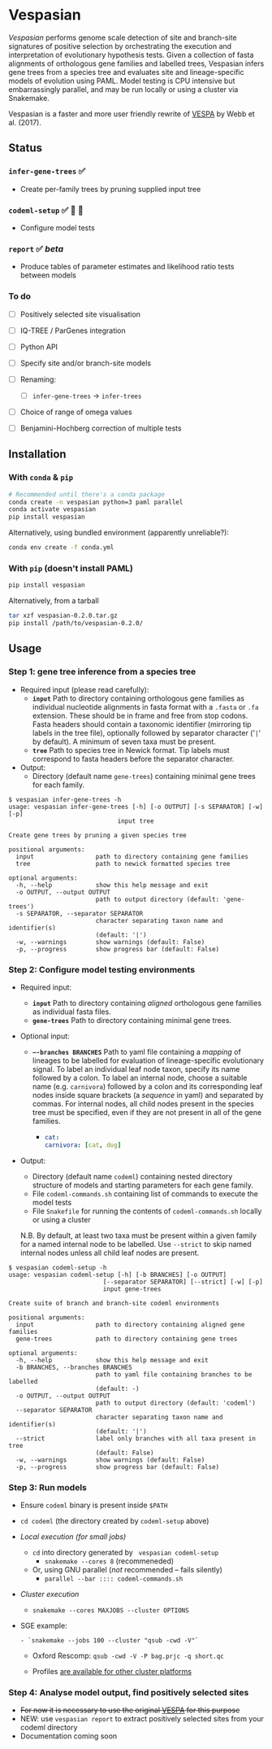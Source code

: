 # Vespasian

*Vespasian* performs genome scale detection of site and branch-site signatures of positive selection by orchestrating the execution and interpretation of evolutionary hypothesis tests. Given a collection of fasta alignments of orthologous gene families and labelled trees, Vespasian infers gene trees from a species tree and evaluates site and lineage-specific models of evolution using PAML. Model testing is CPU intensive but embarrassingly parallel, and may be run locally or using a cluster via Snakemake.

Vespasian is a faster and more user friendly rewrite of [VESPA](https://peerj.com/articles/cs-118/) by Webb et al. (2017).



## Status

### `infer-gene-trees` ✅

- Create per-family trees by pruning supplied input tree

### `codeml-setup` ✅ 🧵 🐍

- Configure model tests

### `report` ✅ *beta*

- Produce tables of parameter estimates and likelihood ratio tests between models



### To do

- [ ] Positively selected site visualisation
- [ ] IQ-TREE / ParGenes integration
- [ ] Python API
- [ ] Specify site and/or branch-site models
- [ ] Renaming:
  - [ ] `infer-gene-trees` -> `infer-trees`
- [ ] Choice of range of omega values
- [ ] Benjamini-Hochberg correction of multiple tests



## Installation

### With `conda` & `pip`

```bash
# Recommended until there's a conda package
conda create -n vespasian python=3 paml parallel
conda activate vespasian
pip install vespasian
```

Alternatively, using bundled environment (apparently unreliable?):
```bash
conda env create -f conda.yml
```
### With `pip` (doesn't install PAML)

```bash
pip install vespasian
```

Alternatively, from a tarball 

```bash
tar xzf vespasian-0.2.0.tar.gz
pip install /path/to/vespasian-0.2.0/
```



## Usage

### Step 1: gene tree inference from a species tree

- Required input (please read carefully):
  - **`input`** Path to directory containing orthologous gene families as individual nucleotide alignments in fasta format with a `.fasta` or `.fa` extension. These should be in frame and free from stop codons. Fasta headers should contain a taxonomic identifier (mirroring tip labels in the tree file), optionally followed by separator character ('`|`' by default). A minimum of seven taxa must be present.
  - **`tree`** Path to species tree in Newick format. Tip labels must correspond to fasta headers before the separator character.
- Output:
  - Directory (default name `gene-trees`) containing minimal gene trees for each family.

```
$ vespasian infer-gene-trees -h
usage: vespasian infer-gene-trees [-h] [-o OUTPUT] [-s SEPARATOR] [-w] [-p]
                              input tree

Create gene trees by pruning a given species tree

positional arguments:
  input                 path to directory containing gene families
  tree                  path to newick formatted species tree

optional arguments:
  -h, --help            show this help message and exit
  -o OUTPUT, --output OUTPUT
                        path to output directory (default: 'gene-trees')
  -s SEPARATOR, --separator SEPARATOR
                        character separating taxon name and identifier(s)
                        (default: '|')
  -w, --warnings        show warnings (default: False)
  -p, --progress        show progress bar (default: False)
```



### Step 2: Configure model testing environments

- Required input:

  - **`input`** Path to directory containing *aligned* orthologous gene families as individual fasta files.
  - **`gene-trees`** Path to directory containing minimal gene trees.

- Optional input:

  - **`—-branches BRANCHES`**  Path to yaml file containing a *mapping* of lineages to be labelled for evaluation of lineage-specific evolutionary signal. To label an individual leaf node taxon, specify its name followed by a colon. To label an internal node, choose a suitable name (e.g. `carnivora`) followed by a colon and its corresponding leaf nodes inside square brackets (a *sequence* in yaml) and separated by commas. For internal nodes, all child nodes present in the species tree must be specified, even if they are not present in all of the gene families.

    - ```yaml
      cat:
      carnivora: [cat, dog]
      ```

- Output:

  - Directory (default name `codeml`) containing nested directory structure of models and starting parameters for each gene family.
  - File `codeml-commands.sh` containing list of commands to execute the model tests
  - File `Snakefile` for running the contents of `codeml-commands.sh` locally or using a cluster

  

  N.B. By default, at least two taxa must be present within a given family for a named internal node to be labelled. Use `--strict` to skip named internal nodes unless all child leaf nodes are present. 

```
$ vespasian codeml-setup -h
usage: vespasian codeml-setup [-h] [-b BRANCHES] [-o OUTPUT]
                          [--separator SEPARATOR] [--strict] [-w] [-p]
                          input gene-trees

Create suite of branch and branch-site codeml environments

positional arguments:
  input                 path to directory containing aligned gene families
  gene-trees            path to directory containing gene trees

optional arguments:
  -h, --help            show this help message and exit
  -b BRANCHES, --branches BRANCHES
                        path to yaml file containing branches to be labelled
                        (default: -)
  -o OUTPUT, --output OUTPUT
                        path to output directory (default: 'codeml')
  --separator SEPARATOR
                        character separating taxon name and identifier(s)
                        (default: '|')
  --strict              label only branches with all taxa present in tree
                        (default: False)
  -w, --warnings        show warnings (default: False)
  -p, --progress        show progress bar (default: False)
```



### Step 3: Run models

- Ensure `codeml` binary is present inside `$PATH`
- `cd codeml` (the directory created by `codeml-setup` above)

- *Local execution (for small jobs)* 
  - `cd` into directory generated by ` vespasian codeml-setup`
    - `snakemake --cores 8` (recommeneded)
  - Or, using GNU parallel (*not* recommended – fails silently)
    - `parallel --bar :::: codeml-commands.sh`

- *Cluster execution*
  
  - `snakemake --cores MAXJOBS --cluster OPTIONS`
- SGE example:
  
      - `snakemake --jobs 100 --cluster "qsub -cwd -V"`
  
    - Oxford Rescomp: `qsub -cwd -V -P bag.prjc -q short.qc`
  
    - Profiles [are available for other cluster platforms](https://snakemake.readthedocs.io/en/stable/executable.html#profiles)



### Step 4: Analyse model output, find positively selected sites

- ~~For now it is necessary to use the original [VESPA](https://github.com/aewebb80/vespa) for this purpose~~
- NEW: use `vespasian report` to extract positively selected sites from your codeml directory
- Documentation coming soon